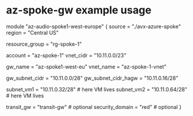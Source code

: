 # az-spoke-gw example usage


module "az-audio-spoke1-west-europe" {
  source  = "./avx-azure-spoke"
  region                = "Central US"

  resource_group   = "rg-spoke-1"

  account               = "az-spoke-1"
  vnet_cidr             = "10.11.0.0/23"

  gw_name               = "az-spoke1-west-eu"
  vnet_name             = "az-spoke-1-vnet"


  gw_subnet_cidr           = "10.11.0.0/28"
  gw_subnet_cidr_hagw      = "10.11.0.16/28"

  subnet_vm1          = "10.11.0.32/28"   # here VM lives
  subnet_vm2          = "10.11.0.64/28"   # here VM lives

  transit_gw           = "transit-gw" # optional
  security_domain      = "red"        # optional 
}


